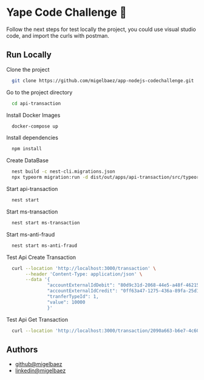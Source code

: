 
# Yape Code Challenge 🚀

Follow the next steps for test locally the project, you could use visual studio code, and import the curls with postman.


## Run Locally

Clone the project

```bash
  git clone https://github.com/migelbaez/app-nodejs-codechallenge.git
```

Go to the project directory

```bash
  cd api-transaction
```

Install Docker Images

```bash
  docker-compose up
```

Install dependencies

```bash
  npm install
```

Create DataBase

```bash
  nest build -c nest-cli.migrations.json
  npx typeorm migration:run -d dist/out/apps/api-transaction/src/typeorm-cli.config
```

Start api-transaction

```bash
  nest start
```

Start ms-transaction

```bash
  nest start ms-transaction
```

Start ms-anti-fraud

```bash
  nest start ms-anti-fraud
```

Test Api Create Transaction

```bash
  curl --location 'http://localhost:3000/transaction' \
       --header 'Content-Type: application/json' \
       --data '{
               "accountExternalIdDebit": "80d9c31d-2068-44e5-a48f-4621545f6782",
               "accountExternalIdCredit": "0ff63a47-1275-436a-89fa-25d1a9d4bb11",
               "tranferTypeId": 1,
               "value": 10000
               }'

```

Test Api Get Transaction

```bash
  curl --location 'http://localhost:3000/transaction/2090a663-b6e7-4c60-b323-54ac442f2994'

```
## Authors

- [github@migelbaez](https://www.github.com/migelbaez)
- [linkedin@migelbaez](https://www.linkedin.com/in/miguel-b-aa530a225)

